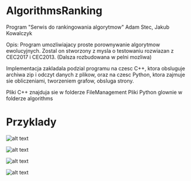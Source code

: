 # AlgorithmsRanking
Program "Serwis do rankingowania algorytmow"
Adam Stec, Jakub Kowalczyk

Opis: Program umozliwiajacy proste porownywanie algorytmow ewolucyjnych.
Zostal on stworzony z mysla o testowaniu rozwiazan z CEC2017 i CEC2013. (Dalsza rozbudowana w pelni mozliwa)

Implementacja zakladala podzial programu na czesc C++, ktora obsluguje archiwa zip i odczyt danych z plikow,
oraz na czesc Python, ktora zajmuje sie obliczeniami, tworzeniem grafow, obsluga strony.

Pliki C++ znajduja sie w folderze FileManagement
Pliki Python glownie w folderze algorithms

# Przyklady
![alt text](https://i.ibb.co/31CV1Bt/1.png)

![alt text](https://i.ibb.co/WfY7DQq/2.png)

![alt text](https://i.ibb.co/DRnqvr5/3.png)

![alt text](https://i.ibb.co/5xVx8tr/4.png)
